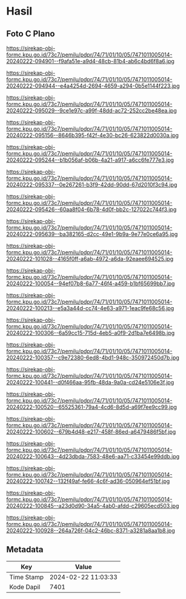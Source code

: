 # Hasil

## Foto C Plano

https://sirekap-obj-formc.kpu.go.id/73c7/pemilu/pdpr/74/71/01/10/05/7471011005014-20240222-094901--f9afa51e-a9d4-48cb-81b4-ab6c4bd6f8a6.jpg

https://sirekap-obj-formc.kpu.go.id/73c7/pemilu/pdpr/74/71/01/10/05/7471011005014-20240222-094944--e4a4254d-2694-4659-a294-0b5e1144f223.jpg

https://sirekap-obj-formc.kpu.go.id/73c7/pemilu/pdpr/74/71/01/10/05/7471011005014-20240222-095029--9ce1e97c-a99f-48dd-ac72-252cc2be48ea.jpg

https://sirekap-obj-formc.kpu.go.id/73c7/pemilu/pdpr/74/71/01/10/05/7471011005014-20240222-095156--8646b395-f42f-4e30-bc26-623822d0030a.jpg

https://sirekap-obj-formc.kpu.go.id/73c7/pemilu/pdpr/74/71/01/10/05/7471011005014-20240222-095244--b1b056af-b06b-4a21-a917-a6cc6fe777e3.jpg

https://sirekap-obj-formc.kpu.go.id/73c7/pemilu/pdpr/74/71/01/10/05/7471011005014-20240222-095337--0e267261-b3f9-42dd-90dd-67d2010f3c94.jpg

https://sirekap-obj-formc.kpu.go.id/73c7/pemilu/pdpr/74/71/01/10/05/7471011005014-20240222-095426--60aa8f04-6b78-4d0f-bb2c-127022c744f3.jpg

https://sirekap-obj-formc.kpu.go.id/73c7/pemilu/pdpr/74/71/01/10/05/7471011005014-20240222-095639--ba382165-d2cc-49e1-9b9a-9e77e0ce6a95.jpg

https://sirekap-obj-formc.kpu.go.id/73c7/pemilu/pdpr/74/71/01/10/05/7471011005014-20240222-101028--4165f0ff-a6ab-4972-a6da-92eaee694525.jpg

https://sirekap-obj-formc.kpu.go.id/73c7/pemilu/pdpr/74/71/01/10/05/7471011005014-20240222-100054--94ef07b8-6a77-46f4-a459-b1bf65699bb7.jpg

https://sirekap-obj-formc.kpu.go.id/73c7/pemilu/pdpr/74/71/01/10/05/7471011005014-20240222-100213--e5a3a44d-cc74-4e63-a971-1eac9fe68c56.jpg

https://sirekap-obj-formc.kpu.go.id/73c7/pemilu/pdpr/74/71/01/10/05/7471011005014-20240222-100306--6a59cc15-715d-4eb5-a0f9-2d1ba7e6498b.jpg

https://sirekap-obj-formc.kpu.go.id/73c7/pemilu/pdpr/74/71/01/10/05/7471011005014-20240222-100357--c9e72380-6ed8-4bd1-948c-350972450d7b.jpg

https://sirekap-obj-formc.kpu.go.id/73c7/pemilu/pdpr/74/71/01/10/05/7471011005014-20240222-100441--d0f466aa-95fb-48da-9a0a-cd24e5106e3f.jpg

https://sirekap-obj-formc.kpu.go.id/73c7/pemilu/pdpr/74/71/01/10/05/7471011005014-20240222-100520--65525361-79a4-4cd6-8d5d-a69f7ee9cc99.jpg

https://sirekap-obj-formc.kpu.go.id/73c7/pemilu/pdpr/74/71/01/10/05/7471011005014-20240222-100602--679b4d48-e217-458f-86ed-a6479486f5bf.jpg

https://sirekap-obj-formc.kpu.go.id/73c7/pemilu/pdpr/74/71/01/10/05/7471011005014-20240222-100643--4d23dbda-7583-48e6-aa71-c33454e99ddb.jpg

https://sirekap-obj-formc.kpu.go.id/73c7/pemilu/pdpr/74/71/01/10/05/7471011005014-20240222-100742--132f49af-fe66-4c6f-ad36-050964ef51bf.jpg

https://sirekap-obj-formc.kpu.go.id/73c7/pemilu/pdpr/74/71/01/10/05/7471011005014-20240222-100845--a23d0d90-34a5-4ab0-afdd-c29605ecd503.jpg

https://sirekap-obj-formc.kpu.go.id/73c7/pemilu/pdpr/74/71/01/10/05/7471011005014-20240222-100928--264a726f-04c2-46bc-8371-a3281a8aa1b8.jpg


## Metadata

| Key        | Value               |
| ---------- | ------------------- |
| Time Stamp | 2024-02-22 11:03:33 |
| Kode Dapil | 7401                |



